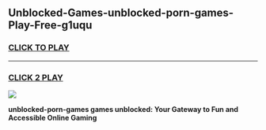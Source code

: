 
## Unblocked-Games-unblocked-porn-games-Play-Free-g1uqu
<h3>
<a href="https://premium76.site?title=unblocked-porn-games&ref=20A">CLICK TO PLAY</a></h3>
<hr>

<h3>
<a href="https://premium76.site?title=unblocked-porn-games&ref=20A">CLICK 2 PLAY</a>
  
</h3>

<a href="https://premium76.site?title=unblocked-porn-games&ref=20A"><img src="https://clearcache.store/games.png"></a>


**unblocked-porn-games games unblocked: Your Gateway to Fun and Accessible Online Gaming**
